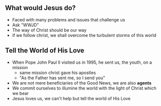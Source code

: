 ## What would Jesus do?
- Faced with many problems and issues that challenge us
- Ask "WWJD"
- The way of Christ should be our way
- if we follow christ, we shall overcome the turbulent storms of this world

## Tell the World of His Love
- When Pope John Paul II visited us in 1995, he sent us, the youth, on a mission 
	- same mission christ gave his apostles
	- "As the Father has sent me, so I send you"
- We are not mere beneficiaries of the Good News, we are also **agents**
- We commit ourselves to illumine the world with the light of Christ which we bear
- Jesus loves us, we can't help but tell the world of His Love
